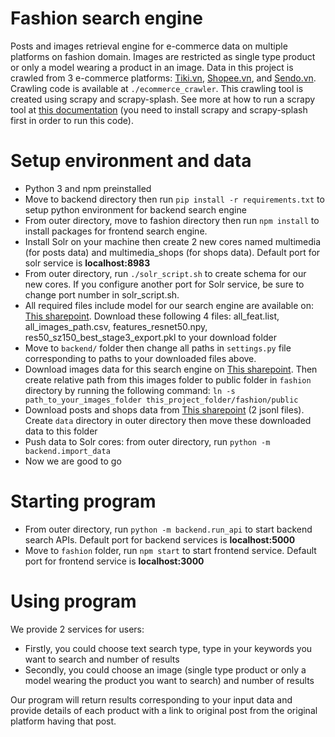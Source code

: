 # Fashion search engine

Posts and images retrieval engine for e-commerce data on multiple platforms on fashion domain. Images are restricted as single type product or only a model wearing a product in an image. Data in this project is crawled from 3 e-commerce platforms: [Tiki.vn](tiki.vn), [Shopee.vn](shopee.vn), and [Sendo.vn](sendo.vn). Crawling code is available at `./ecommerce_crawler`. This crawling tool is created using scrapy and scrapy-splash. See more at how to run a scrapy tool at [this documentation](https://docs.scrapy.org/en/latest/intro/tutorial.html) (you need to install scrapy and scrapy-splash first in order to run this code).

# Setup environment and data

- Python 3 and npm preinstalled
- Move to backend directory then run `pip install -r requirements.txt` to setup python environment for backend search engine
- From outer directory, move to fashion directory then run `npm install` to install packages for frontend search engine.
- Install Solr on your machine then create 2 new cores named multimedia (for posts data) and multimedia_shops (for shops data). Default port for solr service is **localhost:8983**
- From outer directory, run `./solr_script.sh` to create schema for our new cores. If you configure another port for Solr service, be sure to change port number in solr_script.sh.
- All required files include model for our search engine are available on: [This sharepoint](https://husteduvn-my.sharepoint.com/:f:/g/personal/thanh_lt163705_sis_hust_edu_vn/EnAhIy20OpNCuWZSqUTfHfwBTmW0QCji-EgQZZUmQqD1Uw?e=iSiAM3). Download these following 4 files: all_feat.list, all_images_path.csv, features_resnet50.npy, res50_sz150_best_stage3_export.pkl to your download folder
- Move to `backend/` folder then change all paths in `settings.py` file corresponding to paths to your downloaded files above.
- Download images data for this search engine on [This sharepoint](https://husteduvn-my.sharepoint.com/:u:/g/personal/thanh_lt163705_sis_hust_edu_vn/EchO3VtpXRFKmGq1z9UFPkIBN_AkZ9tjlkOThdNbUxF4RQ?e=W73ZdN). Then create relative path from this images folder to public folder in `fashion` directory by running the following command: `ln -s path_to_your_images_folder this_project_folder/fashion/public`
- Download posts and shops data from [This sharepoint](https://husteduvn-my.sharepoint.com/:f:/g/personal/thanh_lt163705_sis_hust_edu_vn/EnAhIy20OpNCuWZSqUTfHfwBTmW0QCji-EgQZZUmQqD1Uw?e=iSiAM3) (2 jsonl files). Create `data` directory in outer directory then move these downloaded data to this folder
- Push data to Solr cores: from outer directory, run `python -m backend.import_data`
- Now we are good to go

# Starting program

- From outer directory, run `python -m backend.run_api` to start backend search APIs. Default port for backend services is **localhost:5000**
- Move to `fashion` folder, run `npm start` to start frontend service. Default port for frontend service is **localhost:3000**

# Using program

We provide 2 services for users: 
- Firstly, you could choose text search type, type in your keywords you want to search and number of results
- Secondly, you could choose an image (single type product or only a model wearing the product you want to search) and number of results

Our program will return results corresponding to your input data and provide details of each product with a link to original post from the original platform having that post.
